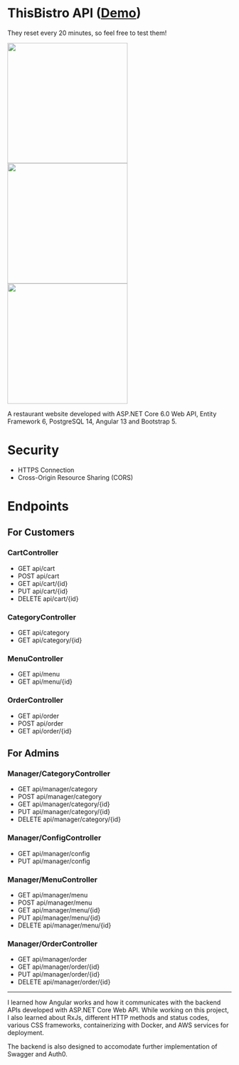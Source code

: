 # ThisBistro API ([Demo](https://thisbistro.com/))
They reset every 20 minutes, so feel free to test them!

<img src="https://projectcode9.com/images/thisbistro1.jpg" width="270"> <img src="https://projectcode9.com/images/thisbistro2.jpg" width="270"> <img src="https://projectcode9.com/images/thisbistro3.jpg" width="270">

A restaurant website developed with ASP.NET Core 6.0 Web API, Entity Framework 6, PostgreSQL 14, Angular 13 and Bootstrap 5.

# Security
- HTTPS Connection
- Cross-Origin Resource Sharing (CORS)

# Endpoints
## For Customers
### CartController
- GET api/cart
- POST api/cart
- GET api/cart/{id}
- PUT api/cart/{id}
- DELETE api/cart/{id}
### CategoryController
- GET api/category
- GET api/category/{id}
### MenuController
- GET api/menu
- GET api/menu/{id}
### OrderController
- GET api/order
- POST api/order
- GET api/order/{id}

## 
## For Admins
### Manager/CategoryController
- GET api/manager/category
- POST api/manager/category
- GET api/manager/category/{id}
- PUT api/manager/category/{id}
- DELETE api/manager/category/{id}
### Manager/ConfigController
- GET api/manager/config
- PUT api/manager/config
### Manager/MenuController
- GET api/manager/menu
- POST api/manager/menu
- GET api/manager/menu/{id}
- PUT api/manager/menu/{id}
- DELETE api/manager/menu/{id}
### Manager/OrderController
- GET api/manager/order
- GET api/manager/order/{id}
- PUT api/manager/order/{id}
- DELETE api/manager/order/{id}

---

I learned how Angular works and how it communicates with the backend APIs developed with ASP.NET Core Web API. While working on this project, I also learned about RxJs, different HTTP methods and status codes, various CSS frameworks, containerizing with Docker, and AWS services for deployment.

The backend is also designed to accomodate further implementation of Swagger and Auth0.
